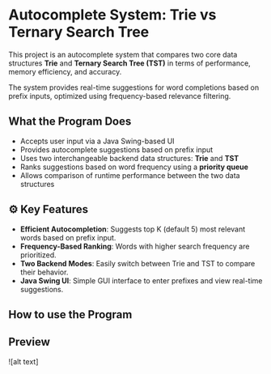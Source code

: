 # Autocomplete System: Trie vs Ternary Search Tree

This project is an autocomplete system that compares two core data structures **Trie** and **Ternary Search Tree (TST)** in terms of performance, memory efficiency, and accuracy. 

The system provides real-time suggestions for word completions based on prefix inputs, optimized using frequency-based relevance filtering.

##  What the Program Does

- Accepts user input via a Java Swing-based UI
- Provides autocomplete suggestions based on prefix input
- Uses two interchangeable backend data structures: **Trie** and **TST**
- Ranks suggestions based on word frequency using a **priority queue**
- Allows comparison of runtime performance between the two data structures

## ⚙️ Key Features

- **Efficient Autocompletion**: Suggests top K (default 5) most relevant words based on prefix input.
- **Frequency-Based Ranking**: Words with higher search frequency are prioritized.
- **Two Backend Modes**: Easily switch between Trie and TST to compare their behavior.
- **Java Swing UI**: Simple GUI interface to enter prefixes and view real-time suggestions.

## How to use the Program


## Preview

![alt text] 
